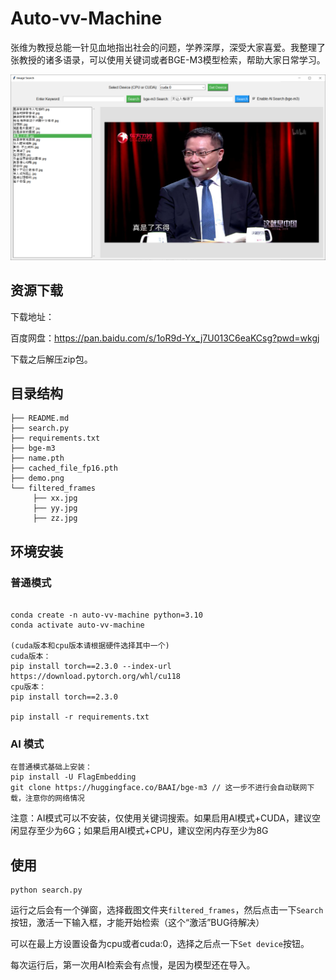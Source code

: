 # Auto-vv-Machine

张维为教授总能一针见血地指出社会的问题，学养深厚，深受大家喜爱。我整理了张教授的诸多语录，可以使用关键词或者BGE-M3模型检索，帮助大家日常学习。


![demo.png](demo.png)

## 资源下载
下载地址：

百度网盘：https://pan.baidu.com/s/1oR9d-Yx_j7U013C6eaKCsg?pwd=wkgj 

下载之后解压zip包。

## 目录结构
```
├── README.md
├── search.py
├── requirements.txt
├── bge-m3
├── name.pth
├── cached_file_fp16.pth
├── demo.png
└── filtered_frames
     ├── xx.jpg
     ├── yy.jpg
     ├── zz.jpg
```


## 环境安装
### 普通模式
```

conda create -n auto-vv-machine python=3.10
conda activate auto-vv-machine

(cuda版本和cpu版本请根据硬件选择其中一个)
cuda版本：
pip install torch==2.3.0 --index-url https://download.pytorch.org/whl/cu118
cpu版本：
pip install torch==2.3.0

pip install -r requirements.txt
```

### AI 模式
```
在普通模式基础上安装：
pip install -U FlagEmbedding
git clone https://huggingface.co/BAAI/bge-m3 // 这一步不进行会自动联网下载，注意你的网络情况
```

注意：AI模式可以不安装，仅使用关键词搜索。如果启用AI模式+CUDA，建议空闲显存至少为6G；如果启用AI模式+CPU，建议空闲内存至少为8G

## 使用

```
python search.py
```

运行之后会有一个弹窗，选择截图文件夹``filtered_frames``，然后点击一下``Search``按钮，激活一下输入框，才能开始检索（这个“激活”BUG待解决）

可以在最上方设置设备为cpu或者cuda:0，选择之后点一下``Set device``按钮。

每次运行后，第一次用AI检索会有点慢，是因为模型还在导入。

